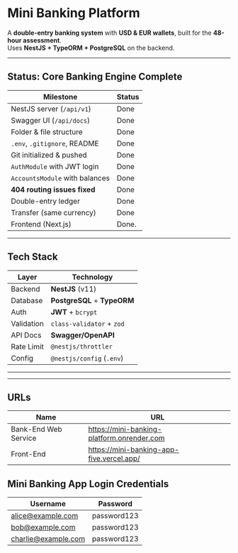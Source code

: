 # Mini Banking Platform

A **double-entry banking system** with **USD & EUR wallets**, built for the **48-hour assessment**.  
Uses **NestJS + TypeORM + PostgreSQL** on the backend.

---

## Status: **Core Banking Engine Complete**

| Milestone                     | Status   |
|-------------------------------|----------|
| NestJS server (`/api/v1`)     | Done     |
| Swagger UI (`/api/docs`)      | Done     |
| Folder & file structure       | Done     |
| `.env`, `.gitignore`, README  | Done     |
| Git initialized & pushed      | Done     |
| `AuthModule` with JWT login   | Done     |
| `AccountsModule` with balances| Done     |
| **404 routing issues fixed**  | Done     |
| Double-entry ledger           | Done     |
| Transfer (same currency)      | Done     |
| Frontend (Next.js)            | Done.    |

---

## Tech Stack

| Layer       | Technology                              |
|-------------|-----------------------------------------|
| Backend     | **NestJS** (v11)                        |
| Database    | **PostgreSQL** + **TypeORM**            |
| Auth        | **JWT** + `bcrypt`                      |
| Validation  | `class-validator` + `zod`               |
| API Docs    | **Swagger/OpenAPI**                     |
| Rate Limit  | `@nestjs/throttler`                     |
| Config      | `@nestjs/config` (`.env`)               |

---


---

## URLs

| Name                          | URL                                        |
|-------------------------------|-----------------------------------------   |
| Bank-End Web Service          | https://mini-banking-platform.onrender.com |
| Front-End                     | https://mini-banking-app-five.vercel.app/  |

## Mini Banking App Login Credentials

| Username                      | Password    |
|-------------------------------|----------   |
| alice@example.com             | password123 |
| bob@example.com               | password123 |
| charlie@example.com           | password123 |



